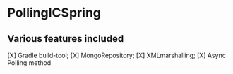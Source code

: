 # PollingICSpring
## Various features included
[X] Gradle build-tool;
[X] MongoRepository;
[X] XMLmarshalling; 
[X] Async Polling method
